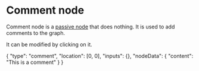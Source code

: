 # Comment node

Comment node is a [passive node](/layers/node_types/passive) that does nothing. It is used to add comments to the graph.

It can be modified by clicking on it.

<Node>
    {
        "type": "comment",
        "location": [0, 0],
        "inputs": {},
        "nodeData": {
            "content": "This is a comment"
        }
    }
</Node>
